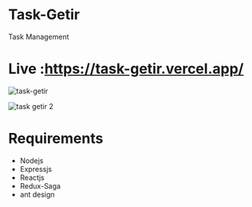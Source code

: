 # Task-Getir

Task Management 

# Live :https://task-getir.vercel.app/

![task-getir](https://user-images.githubusercontent.com/45122941/155904146-a295c2d0-4643-4bba-a82c-6dd583ca0842.png)

![task getir 2](https://user-images.githubusercontent.com/45122941/155904180-abbb263e-5064-485d-9f47-c111faacacfc.png)

# Requirements

- Nodejs
- Expressjs
- Reactjs
- Redux-Saga
- ant design

